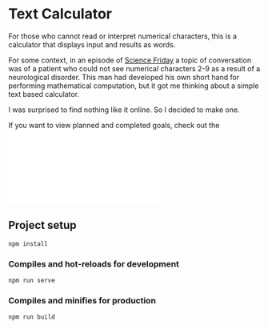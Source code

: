 # Text Calculator

For those who cannot read or interpret numerical characters,
this is a calculator that displays input and results as words.

For some context, in an episode of [Science Friday](https://www.sciencefriday.com/segments/man-couldnt-see-numbers/)
a topic of conversation was of a patient who could not see numerical characters 2-9 as a result of a neurological 
disorder. This man had developed his own short hand for performing mathematical computation, 
but it got me thinking about a simple text based calculator. 

I was surprised to find nothing like it online. So I decided to make one.

If you want to view planned and completed goals, check out the ![Roadmap](ROADMAP.md)

## Project setup
```
npm install
```

### Compiles and hot-reloads for development
```
npm run serve
```

### Compiles and minifies for production
```
npm run build
```
